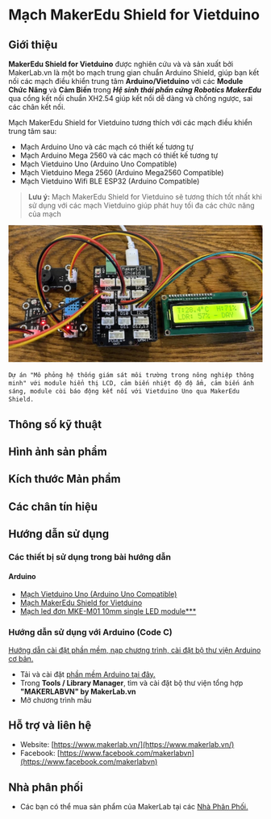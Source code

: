 # Mạch MakerEdu Shield for Vietduino

## Giới thiệu

**MakerEdu Shield for Vietduino** được nghiên cứu và và sản xuất bởi MakerLab.vn là một bo mạch trung gian chuẩn Arduino Shield, giúp bạn kết nối các mạch điều khiển trung tâm **Arduino/Vietduino** với các **Module Chức Năng** và **Cảm Biến** trong _**Hệ sinh thái phần cứng Robotics MakerEdu**_ qua cổng kết nối chuẩn XH2.54 giúp kết nối dễ dàng và chống ngược, sai các chân kết nối.

Mạch MakerEdu Shield for Vietduino tương thích với các mạch điều khiển trung tâm sau:

- Mạch Arduino Uno và các mạch có thiết kế tương tự
- Mạch Arduino Mega 2560 và các mạch có thiết kế tương tự
- Mạch Vietduino Uno (Arduino Uno Compatible)
- Mạch Vietduino Mega 2560 (Arduino Mega2560 Compatible)
- Mạch Vietduino Wifi BLE ESP32 (Arduino Compatible)

> **Lưu ý:**
Mạch MakerEdu Shield for Vietduino sẽ tương thích tốt nhất khi sử dụng với các mạch Vietduino giúp phát huy tối đa các chức năng của mạch

![](Vuno_shield1.jpg)

    Dự án "Mô phỏng hệ thống giám sát môi trường trong nông nghiệp thông minh" với module hiển thị LCD, cảm biến nhiệt độ độ ẩm, cảm biến ánh sáng, module còi báo động kết nối với Vietduino Uno qua MakerEdu Shield.

## Thông số kỹ thuật

## Hình ảnh sản phẩm

## Kích thước Mản phẩm

## Các chân tín hiệu

## Hướng dẫn sử dụng

### Các thiết bị sử dụng trong bài hướng dẫn

#### Arduino

- [Mạch Vietduino Uno (Arduino Uno Compatible)](https://www.makerlab.vn/vuno)
- [Mạch MakerEdu Shield for Vietduino]()
- [Mạch led đơn MKE-M01 10mm single LED module***]()

### Hướng dẫn sử dụng với Arduino (Code C)
  
[Hướng dẫn cài đặt phần mềm, nạp chương trình, cài đặt bộ thư viện Arduino cơ bản.](https://github.com/makerlabvn/Arduino-Vietduino)

- Tải và cài đặt [phần mềm Arduino tại đây.](https://www.arduino.cc/en/software)
- Trong **Tools / Library Manager**, tìm và cài đặt bộ thư viện tổng hợp **"MAKERLABVN" by MakerLab.vn**
- Mở chương trình mẫu

## Hỗ trợ và liên hệ

- Website: [https://www.makerlab.vn/](https://www.makerlab.vn/)
- Facebook: [https://www.facebook.com/makerlabvn](https://www.facebook.com/makerlabvn)

## Nhà phân phối

- Các bạn có thể mua sản phẩm của MakerLab tại các [Nhà Phân Phối.](https://www.makerlab.vn/distributor/)
